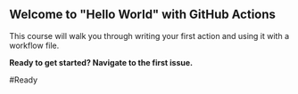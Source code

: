 ## Welcome to "Hello World" with GitHub Actions

This course will walk you through writing your first action and using it with a workflow file. 

**Ready to get started? Navigate to the first issue.**

#Ready
